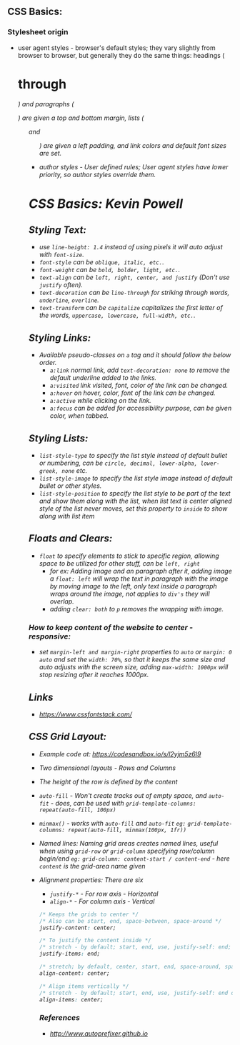 ## CSS Basics:
### Stylesheet origin

  - user agent styles - browser's default styles; they vary slightly from browser to browser, but generally they do the same
    things: headings (<h1> through <h6>) and paragraphs (<p>) are given a top and bottom
    margin, lists (<ol> and <ul>) are given a left padding, and link colors and default
    font sizes are set.

  - author styles - User defined rules; User agent styles have lower priority, so author styles override them.


# CSS Basics: Kevin Powell

## Styling Text:

- use `line-height: 1.4` instead of using pixels it will auto adjust with `font-size`.
- `font-style` can be `oblique, italic, etc.`.
- `font-weight` can be `bold, bolder, light, etc.`.
- `text-align` can be `left, right, center, and justify` (Don't use `justify` often).
- `text-decoration` can be `line-through` for striking through words, `underline`, `overline`.
- `text-transform` can be `capitalize` capitalizes the first letter of the words,  `uppercase, lowercase, full-width, etc.`.

## Styling Links:
- Available pseudo-classes on `a` tag and it should follow the below order.
  - `a:link` normal link, add `text-decoration: none` to remove the default underline added to the links.
  - `a:visited` link visited, font, color of the link can be changed.
  - `a:hover` on hover, color, font of the link can be changed.
  - `a:active` while clicking on the link.
  - `a:focus` can be added for accessibility purpose, can be given color, when tabbed.

## Styling Lists:

- `list-style-type` to specify the list style instead of default bullet or numbering, can be `circle, decimal, lower-alpha, lower-greek, none` etc.
- `list-style-image` to specify the list style image instead of default bullet or other styles.
- `list-style-position` to specify the list style to be part of the text and show them along with the list, when list text is center
aligned style of the list never moves, set this property to `inside` to show along with list item

## Floats and Clears:

- `float` to specify elements to stick to specific region, allowing space to be utilized for other stuff, can be `left, right`
  - for ex: Adding image and an paragraph after it, adding image a `float: left` will wrap the text in paragraph with the image by moving image to the left, only text inside a paragraph wraps around the image, not applies to `div's` they will overlap.
  - adding `clear: both` to `p` removes the wrapping with image.

### How to keep content of the website to center - responsive:

- set `margin-left and margin-right` properties to `auto` or `margin: 0 auto` and set the `width: 70%`, so that it keeps the same size and auto adjusts with the screen size, adding `max-width: 1000px` will stop resizing after it reaches 1000px.

## Links

- https://www.cssfontstack.com/

## CSS Grid Layout:

- Example code at: https://codesandbox.io/s/l2yjm5z6l9

- Two dimensional layouts - Rows and Columns

- The height of the row is defined by the content

- `auto-fill` - Won't create tracks out of empty space,  and `auto-fit` - does, can be used with `grid-template-columns: repeat(auto-fill, 100px)`

- `minmax()` - works with `auto-fill` and `auto-fit` `eg:` `grid-template-columns: repeat(auto-fill, minmax(100px, 1fr))`

- Named lines: Naming grid areas creates named lines, useful when using `grid-row` or `grid-column` specifying row/column begin/end
  `eg:` `grid-column: content-start / content-end` - here `content` is the grid-area name given

- Alignment properties: There are six
  - `justify-*` - For row axis - Horizontal
  - `align-*` - For column axis - Vertical

  ```css
  /* Keeps the grids to center */
  /* Also can be start, end, space-between, space-around */
  justify-content: center;

  /* To justify the content inside */
  /* stretch - by default; start, end, use, justify-self: end; on grid item */
  justify-items: end;

  /* stretch; by default, center, start, end, space-around, space-between*/
  align-content: center;

  /* Align items vertically */
  /* stretch - by default; start, end, use, justify-self: end on grid item, base-line */
  align-items: center;
  ```

  ### References
  - http://www.autoprefixer.github.io

